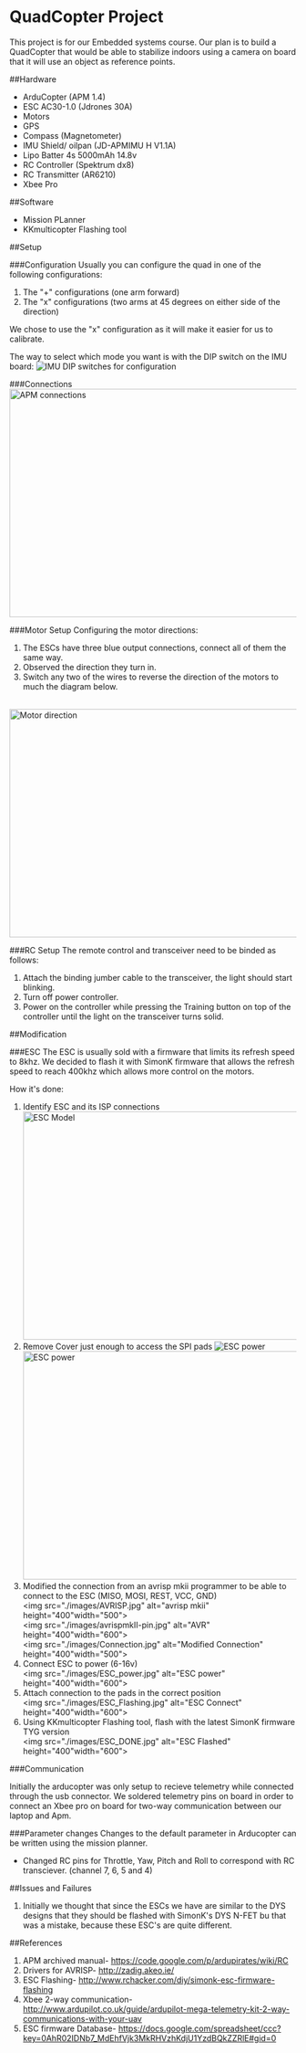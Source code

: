 # QuadCopter Project
This project is for our Embedded systems course. Our plan is to build a QuadCopter that would be able to stabilize indoors using a camera on board that it will use an object as reference points.



##Hardware
* ArduCopter (APM 1.4)
* ESC AC30-1.0 (Jdrones 30A)
* Motors 
* GPS
* Compass (Magnetometer)
* IMU Shield/ oilpan (JD-APMIMU H V1.1A)
* Lipo Batter 4s 5000mAh 14.8v
* RC Controller (Spektrum dx8)
* RC Transmitter (AR6210)
* Xbee Pro

##Software
* Mission PLanner
* KKmulticopter Flashing tool

##Setup

###Configuration
Usually you can configure the quad in one of the following configurations:

1. The "+" configurations (one arm forward)
2. The "x" configurations (two arms at 45 degrees on either side of the direction)  

We chose to use the "x" configuration as it will make it easier for us to calibrate.

The way to select which mode you want is with the DIP switch on the IMU board:
![IMU DIP switches for configuration](./images/Flight_Mode_Selection.jpg)

###Connections
</br><img src="./images/DiagramRC_APM14.jpg" alt="APM connections" height="400" width="600">

###Motor Setup
Configuring the motor directions:

1. The ESCs have three blue output connections, connect all of them the same way.
2. Observed the direction they turn in. 
3. Switch any two of the wires to reverse the direction of the motors to much the diagram below. 

</br><img src="./images/Motor_Dir.jpg" alt="Motor direction" height="400" width="700">

###RC Setup
The remote control and transceiver need to be binded as follows:

1. Attach the binding jumber cable to the transceiver, the light should start blinking.
2. Turn off power controller.
3. Power on the controller while pressing the Training button on top of the controller until the light on the transceiver turns solid. 

##Modification

###ESC
The ESC is usually sold with a firmware that limits its refresh speed to  8khz. We decided to flash it with SimonK firmware that allows the refresh speed to reach 400khz which allows more control on the motors.

How it's done:

1. Identify ESC and its ISP connections 
</br><img src="./images/DYS30AMP.jpg" alt="ESC Model" height="400" width="600">
2. Remove Cover just enough to access the SPI pads ![ESC power]()
</br><img src="./images/ESC_cut.jpg" alt="ESC power" height="400" width="600">
3. Modified the connection from an avrisp mkii programmer to be able to connect to the ESC (MISO, MOSI, REST, VCC, GND) 
</br><img src="./images/AVRISP.jpg" alt="avrisp mkii" height="400"width="500">
</br><img src="./images/avrispmkII-pin.jpg" alt="AVR" height="400"width="600">
</br><img src="./images/Connection.jpg" alt="Modified Connection" height="400"width="500">
4. Connect ESC to power (6-16v)
</br><img src="./images/ESC_power.jpg" alt="ESC power" height="400"width="600">
5. Attach connection to the pads in the correct position
</br><img src="./images/ESC_Flashing.jpg" alt="ESC Connect" height="400"width="600">
6. Using KKmulticopter Flashing tool, flash with the latest SimonK firmware TYG version 
</br><img src="./images/ESC_DONE.jpg" alt="ESC Flashed" height="400"width="600">

###Communication

Initially the arducopter was only setup to recieve telemetry while connected through the usb connector. We soldered telemetry pins on board in order to connect an Xbee pro on board for two-way communication between our laptop and Apm.

###Parameter changes
Changes to the default parameter in Arducopter can be written using the mission planner.
* Changed RC pins for Throttle, Yaw, Pitch and Roll to correspond with RC transciever. (channel 7, 6, 5 and 4)


##Issues and Failures
1. Initially we thought that since the ESCs we have are similar to the DYS designs that they should be flashed with SimonK's DYS N-FET bu that was a mistake, because these ESC's are quite different.


##References
1. APM archived manual- https://code.google.com/p/ardupirates/wiki/RC 
2. Drivers for AVRISP- http://zadig.akeo.ie/
3. ESC Flashing- http://www.rchacker.com/diy/simonk-esc-firmware-flashing
4. Xbee 2-way communication- http://www.ardupilot.co.uk/guide/ardupilot-mega-telemetry-kit-2-way-communications-with-your-uav
5. ESC firmware Database- https://docs.google.com/spreadsheet/ccc?key=0AhR02IDNb7_MdEhfVjk3MkRHVzhKdjU1YzdBQkZZRlE#gid=0

